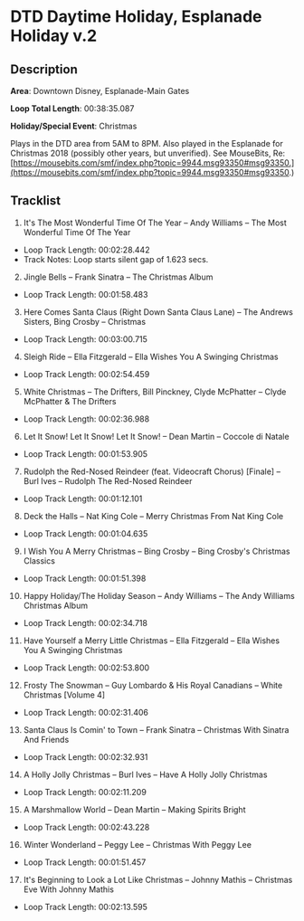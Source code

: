 # DTD Daytime Holiday, Esplanade Holiday v.2

## Description

**Area**: Downtown Disney, Esplanade-Main Gates

**Loop Total Length**: 00:38:35.087

**Holiday/Special Event**: Christmas

Plays in the DTD area from 5AM to 8PM. Also played in the Esplanade for Christmas 2018 (possibly other years, but unverified). See MouseBits, Re: [https://mousebits.com/smf/index.php?topic=9944.msg93350#msg93350.](https://mousebits.com/smf/index.php?topic=9944.msg93350#msg93350.)

## Tracklist

1. It's The Most Wonderful Time Of The Year – Andy Williams – The Most Wonderful Time Of The Year
- Loop Track Length: 00:02:28.442
- Track Notes: Loop starts silent gap of 1.623 secs.

2. Jingle Bells – Frank Sinatra – The Christmas Album
- Loop Track Length: 00:01:58.483

3. Here Comes Santa Claus (Right Down Santa Claus Lane) – The Andrews Sisters, Bing Crosby – Christmas
- Loop Track Length: 00:03:00.715

4. Sleigh Ride – Ella Fitzgerald – Ella Wishes You A Swinging Christmas
- Loop Track Length: 00:02:54.459

5. White Christmas – The Drifters, Bill Pinckney, Clyde McPhatter – Clyde McPhatter & The Drifters
- Loop Track Length: 00:02:36.988

6. Let It Snow! Let It Snow! Let It Snow! – Dean Martin – Coccole di Natale
- Loop Track Length: 00:01:53.905

7. Rudolph the Red-Nosed Reindeer (feat. Videocraft Chorus) [Finale] – Burl Ives – Rudolph The Red-Nosed Reindeer
- Loop Track Length: 00:01:12.101

8. Deck the Halls – Nat King Cole – Merry Christmas From Nat King Cole
- Loop Track Length: 00:01:04.635

9. I Wish You A Merry Christmas – Bing Crosby – Bing Crosby's Christmas Classics
- Loop Track Length: 00:01:51.398

10. Happy Holiday/The Holiday Season – Andy Williams – The Andy Williams Christmas Album
- Loop Track Length: 00:02:34.718

11. Have Yourself a Merry Little Christmas – Ella Fitzgerald – Ella Wishes You A Swinging Christmas
- Loop Track Length: 00:02:53.800

12. Frosty The Snowman – Guy Lombardo & His Royal Canadians – White Christmas [Volume 4]
- Loop Track Length: 00:02:31.406

13. Santa Claus Is Comin' to Town – Frank Sinatra – Christmas With Sinatra And Friends
- Loop Track Length: 00:02:32.931

14. A Holly Jolly Christmas – Burl Ives – Have A Holly Jolly Christmas
- Loop Track Length: 00:02:11.209

15. A Marshmallow World – Dean Martin – Making Spirits Bright
- Loop Track Length: 00:02:43.228

16. Winter Wonderland – Peggy Lee – Christmas With Peggy Lee
- Loop Track Length: 00:01:51.457

17. It's Beginning to Look a Lot Like Christmas – Johnny Mathis – Christmas Eve With Johnny Mathis
- Loop Track Length: 00:02:13.595

